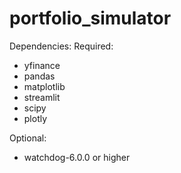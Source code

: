 # portfolio_simulator

Dependencies:
Required: 
- yfinance
- pandas
- matplotlib
- streamlit
- scipy
- plotly

Optional:
- watchdog-6.0.0 or higher


